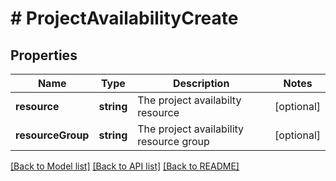 # # ProjectAvailabilityCreate

## Properties

Name | Type | Description | Notes
------------ | ------------- | ------------- | -------------
**resource** | **string** | The project availabilty resource | [optional]
**resourceGroup** | **string** | The project availability resource group | [optional]

[[Back to Model list]](../../README.md#models) [[Back to API list]](../../README.md#endpoints) [[Back to README]](../../README.md)
